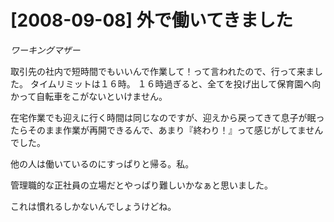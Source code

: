 # [2008-09-08] 外で働いてきました
_ワーキングマザー_

取引先の社内で短時間でもいいんで作業して！って言われたので、行って来ました。
タイムリミットは１６時。
１６時過ぎると、全てを投げ出して保育園へ向かって自転車をこがないといけません。

在宅作業でも迎えに行く時間は同じなのですが、迎えから戻ってきて息子が眠ったらそのまま作業が再開できるんで、あまり『終わり！』って感じがしてませんでした。

他の人は働いているのにすっぱりと帰る。私。

管理職的な正社員の立場だとやっぱり難しいかなぁと思いました。

これは慣れるしかないんでしょうけどね。
